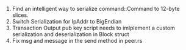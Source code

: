 1. Find an intelligent way to serialize command::Command to 12-byte slices.
1. Switch Serialization for IpAddr to BigEndian
1. Transaction Output pub key script needs to imlplement a custom serialization and deserialization in Block struct
1. Fix msg and message in the send method in peer.rs
